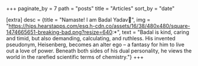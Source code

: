 +++
paginate_by = 7
path = "posts"
title = "Articles"
sort_by = "date"

[extra]
desc = {title = "Namaste! I am Badal Yadav🙏", img = "https://hips.hearstapps.com/esq.h-cdn.co/assets/16/38/480x480/square-1474665651-breaking-bad.png?resize=640:*", text = "Badal is kind, caring and timid, but also demanding, calculating, and ruthless. His invented pseudonym, Heisenberg, becomes an alter ego – a fantasy for him to live out a love of power. Beneath both sides of his dual personality, he views the world in the rarefied scientific terms of chemistry."}
+++
